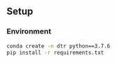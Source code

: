 

## Setup

### Environment

```bash
conda create -n dtr python==3.7.6
pip install -r requirements.txt
```
